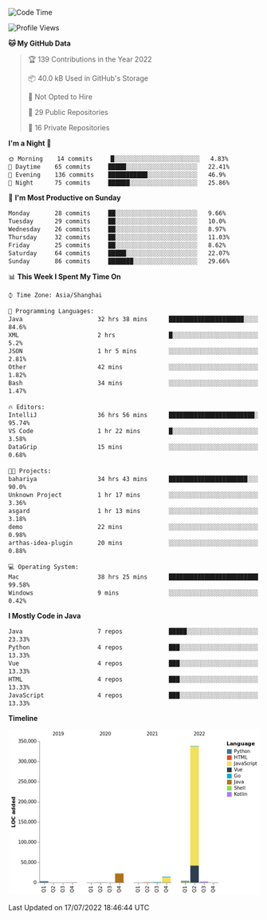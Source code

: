 <!--START_SECTION:waka-->
![Code Time](http://img.shields.io/badge/Code%20Time-0%20secs-blue)

![Profile Views](http://img.shields.io/badge/Profile%20Views-1-blue)

**🐱 My GitHub Data** 

> 🏆 139 Contributions in the Year 2022
 > 
> 📦 40.0 kB Used in GitHub's Storage 
 > 
> 🚫 Not Opted to Hire
 > 
> 📜 29 Public Repositories 
 > 
> 🔑 16 Private Repositories  
 > 
**I'm a Night 🦉** 

```text
🌞 Morning    14 commits     █░░░░░░░░░░░░░░░░░░░░░░░░   4.83% 
🌆 Daytime    65 commits     █████░░░░░░░░░░░░░░░░░░░░   22.41% 
🌃 Evening    136 commits    ███████████░░░░░░░░░░░░░░   46.9% 
🌙 Night      75 commits     ██████░░░░░░░░░░░░░░░░░░░   25.86%

```
📅 **I'm Most Productive on Sunday** 

```text
Monday       28 commits     ██░░░░░░░░░░░░░░░░░░░░░░░   9.66% 
Tuesday      29 commits     ██░░░░░░░░░░░░░░░░░░░░░░░   10.0% 
Wednesday    26 commits     ██░░░░░░░░░░░░░░░░░░░░░░░   8.97% 
Thursday     32 commits     ██░░░░░░░░░░░░░░░░░░░░░░░   11.03% 
Friday       25 commits     ██░░░░░░░░░░░░░░░░░░░░░░░   8.62% 
Saturday     64 commits     █████░░░░░░░░░░░░░░░░░░░░   22.07% 
Sunday       86 commits     ███████░░░░░░░░░░░░░░░░░░   29.66%

```


📊 **This Week I Spent My Time On** 

```text
⌚︎ Time Zone: Asia/Shanghai

💬 Programming Languages: 
Java                     32 hrs 38 mins      █████████████████████░░░░   84.6% 
XML                      2 hrs               █░░░░░░░░░░░░░░░░░░░░░░░░   5.2% 
JSON                     1 hr 5 mins         ░░░░░░░░░░░░░░░░░░░░░░░░░   2.81% 
Other                    42 mins             ░░░░░░░░░░░░░░░░░░░░░░░░░   1.82% 
Bash                     34 mins             ░░░░░░░░░░░░░░░░░░░░░░░░░   1.47%

🔥 Editors: 
IntelliJ                 36 hrs 56 mins      ████████████████████████░   95.74% 
VS Code                  1 hr 22 mins        █░░░░░░░░░░░░░░░░░░░░░░░░   3.58% 
DataGrip                 15 mins             ░░░░░░░░░░░░░░░░░░░░░░░░░   0.68%

🐱‍💻 Projects: 
bahariya                 34 hrs 43 mins      ██████████████████████░░░   90.0% 
Unknown Project          1 hr 17 mins        ░░░░░░░░░░░░░░░░░░░░░░░░░   3.36% 
asgard                   1 hr 13 mins        ░░░░░░░░░░░░░░░░░░░░░░░░░   3.18% 
demo                     22 mins             ░░░░░░░░░░░░░░░░░░░░░░░░░   0.98% 
arthas-idea-plugin       20 mins             ░░░░░░░░░░░░░░░░░░░░░░░░░   0.88%

💻 Operating System: 
Mac                      38 hrs 25 mins      █████████████████████████   99.58% 
Windows                  9 mins              ░░░░░░░░░░░░░░░░░░░░░░░░░   0.42%

```

**I Mostly Code in Java** 

```text
Java                     7 repos             █████░░░░░░░░░░░░░░░░░░░░   23.33% 
Python                   4 repos             ███░░░░░░░░░░░░░░░░░░░░░░   13.33% 
Vue                      4 repos             ███░░░░░░░░░░░░░░░░░░░░░░   13.33% 
HTML                     4 repos             ███░░░░░░░░░░░░░░░░░░░░░░   13.33% 
JavaScript               4 repos             ███░░░░░░░░░░░░░░░░░░░░░░   13.33%

```


**Timeline**

![Chart not found](https://raw.githubusercontent.com/youtiaoguagua/youtiaoguagua/master/charts/bar_graph.png) 


 Last Updated on 17/07/2022 18:46:44 UTC
<!--END_SECTION:waka-->